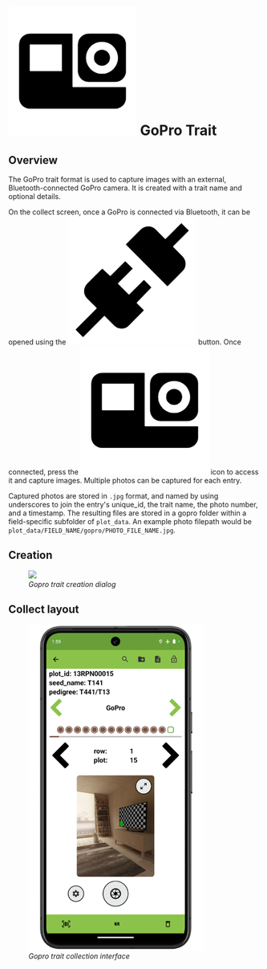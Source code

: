<link rel="stylesheet" type="text/css" href="_styles/styles.css">

# <img class="icon-title" src="_static/icons/formats/camera-gopro.png"> GoPro Trait

## Overview

The GoPro trait format is used to capture images with an external, Bluetooth-connected GoPro camera.
It is created with a trait name and optional details.

On the collect screen, once a GoPro is connected via Bluetooth, it can be opened using the <img class="icon" src="_static/icons/formats/connection.png"> button.
Once connected, press the <img class="icon" src="_static/icons/formats/camera-gopro.png"> icon to access it and capture images.
Multiple photos can be captured for each entry.

Captured photos are stored in `.jpg` format, and named by using underscores to join the entry's unique_id, the trait name, the photo number, and a timestamp.
The resulting files are stored in a gopro folder within a field-specific subfolder of `plot_data`.
An example photo filepath would be `plot_data/FIELD_NAME/gopro/PHOTO_FILE_NAME.jpg`.

## Creation

<figure class="image">
  <img class="screenshot" class="screenshot" src="_static/images/traits/formats/create_gopro.png" width="350px"> 
  <figcaption class="screenshot-caption"><i>Gopro trait creation dialog</i></figcaption> 
</figure>

## Collect layout

<figure class="image">
  <img class="screenshot" class="screenshot" src="_static/images/traits/formats/collect_gopro_framed.png" width="350px"> 
  <figcaption class="screenshot-caption"><i>Gopro trait collection interface</i></figcaption> 
</figure>
